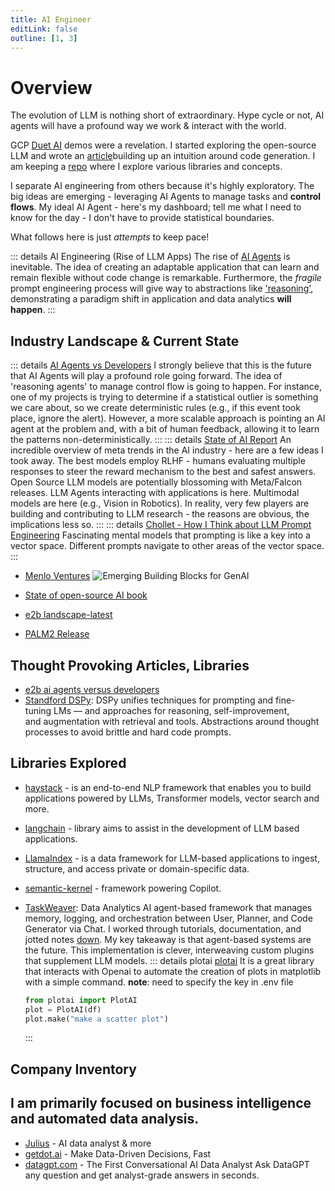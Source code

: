 ```yaml
---
title: AI Engineer
editLink: false
outline: [1, 3]
---
```


# Overview

The evolution of LLM is nothing short of extraordinary. Hype cycle or not, AI agents will have a profound way we work & interact with the world.

GCP [Duet AI](https://cloud.google.com/bigquery/docs/write-sql-duet-ai) demos were a revelation. I started exploring the open-source LLM and wrote an [article](https://medium.com/@garzia.luke/developing-intuition-around-llm-code-assistants-via-open-source-models-afb0a1152240)building up an intuition around code generation. I am keeping a [repo](https://github.com/lgarzia/llm_apps_experimenting) where I explore various libraries and concepts.

I separate AI engineering from others because it's highly exploratory. The big ideas are emerging - leveraging AI Agents to manage tasks and **control flows**. My ideal AI Agent - here's my dashboard; tell me what I need to know for the day - I don't have to provide statistical boundaries.

What follows here is just _attempts_ to keep pace!

::: details AI Engineering (Rise of LLM Apps)
The rise of [AI Agents](https://e2b.dev/blog/ai-agents-vs-developers?utm_source=substack&utm_medium=email) is inevitable. The idea of creating an adaptable application that can learn and remain flexible without code change is remarkable. Furthermore, the _fragile_ prompt engineering process will give way to abstractions like ['reasoning'](https://github.com/stanfordnlp/dspy), demonstrating a paradigm shift in application and data analytics **will happen**.
:::

## Industry Landscape & Current State

::: details [AI Agents vs Developers](https://e2b.dev/blog/ai-agents-vs-developers)
I strongly believe that this is the future that AI Agents will play a profound role going forward. The idea of 'reasoning agents' to manage control flow is going to happen. For instance, one of my projects is trying to determine if a statistical outlier is something we care about, so we create deterministic rules (e.g., if this event took place, ignore the alert). However, a more scalable approach is pointing an AI agent at the problem and, with a bit of human feedback, allowing it to learn the patterns non-deterministically.
:::
::: details [State of AI Report](https://docs.google.com/presentation/d/156WpBF_rGvf4Ecg19oM1fyR51g4FAmHV3Zs0WLukrLQ/edit#slide=id.g24daeb7f4f0_0_3373)
An incredible overview of meta trends in the AI industry - here are a few ideas I took away. The best models employ RLHF - humans evaluating multiple responses to steer the reward mechanism to the best and safest answers. Open Source LLM models are potentially blossoming with Meta/Falcon releases. LLM Agents interacting with applications is here. Multimodal models are here (e.g., Vision in Robotics). In reality, very few players are building and contributing to LLM research - the reasons are obvious, the implications less so.
:::
::: details [Chollet - How I Think about LLM Prompt Engineering](https://fchollet.substack.com/p/how-i-think-about-llm-prompt-engineering)
Fascinating mental models that prompting is like a key into a vector space. Different prompts navigate to other areas of the vector space.
:::

- [Menlo Ventures](https://menlovc.com/perspective/the-modern-ai-stack-design-principles-for-the-future-of-enterprise-ai-architectures)
  ![Emerging Building Blocks for GenAI](https://menlovc.com/wp-content/uploads/2024/01/modern_ai_stack-market_map-011724-scaled.webp)

- [State of open-source AI book](https://book.premai.io/state-of-open-source-ai/)
- [e2b landscape-latest](https://raw.githubusercontent.com/e2b-dev/awesome-ai-agents/main/assets/landscape-latest.png)
- [PALM2 Release](https://www.youtube.com/watch?v=WF4xjKgU8r0)

## Thought Provoking Articles, Libraries

- [e2b ai agents versus developers](https://e2b.dev/blog/the-state-of-ai-agents-reliability-sdks-benchmarking-and-market-trends?ref=ai-agents-vs-developers)
- [Standford DSPy](https://github.com/stanfordnlp/dspy): DSPy unifies techniques for prompting and fine-tuning LMs — and approaches for reasoning, self-improvement, and augmentation with retrieval and tools. Abstractions around thought processes to avoid brittle and hard code prompts.

## Libraries Explored

- [haystack](https://github.com/deepset-ai/haystack) - is an end-to-end NLP framework that enables you to build applications powered by LLMs, Transformer models, vector search and more.
- [langchain](https://github.com/langchain-ai/langchain) - library aims to assist in the development of LLM based applications.
- [LlamaIndex](https://www.llamaindex.ai/) - is a data framework for LLM-based applications to ingest, structure, and access private or domain-specific data.
- [semantic-kernel](https://learn.microsoft.com/en-us/semantic-kernel/overview/) - framework powering Copilot.
- [TaskWeaver](https://microsoft.github.io/TaskWeaver/): Data Analytics AI agent-based framework that manages memory, logging, and orchestration between User, Planner, and Code Generator via Chat. I worked through tutorials, documentation, and jotted notes [down](https://github.com/lgarzia/library_explorations/tree/main/TaskWeaver). My key takeaway is that agent-based systems are the future. This implementation is clever, interweaving custom plugins that supplement LLM models.
  ::: details plotai
  [plotai](https://github.com/mljar/plotai) It is a great library that interacts with Openai to automate the creation of plots in matplotlib with a simple command.
  **note**: need to specify the key in .env file

  ```python
  from plotai import PlotAI
  plot = PlotAI(df)
  plot.make("make a scatter plot")
  ```

  :::

## Company Inventory

## I am primarily focused on business intelligence and automated data analysis.

- [Julius](https://julius.ai/) - AI data analyst & more
- [getdot.ai](https://www.getdot.ai/) - Make Data-Driven Decisions, Fast
- [datagpt.com](https://datagpt.com/) - The First Conversational AI Data Analyst
  Ask DataGPT any question and get analyst-grade answers in seconds.
